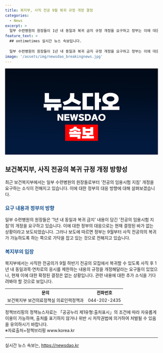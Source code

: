 ```yaml
---
title: 복지부, 사직 전공 9월 복귀 규정 개정 결정
categories:
  - News
excerpt: >
  일부 수련병원의 원장들이 1년 내 동일과 복귀 금지 규정 개정을 요구하고 정부는 이에 대응하여 사직한 전공의의 복귀를 허용할 방침을 추진하고 있다. (150자)
feature_text: >
  ## ontimetimes 실시간 뉴스 속보입니다.

  일부 수련병원의 원장들이 1년 내 동일과 복귀 금지 규정 개정을 요구하고 정부는 이에 대응하여 사직한 전공의의 복귀를 허용할 방침을 추진하고 있다. (150자)
image: '/assets/img/newsdao_breakingnews.jpg'
---
```


<p><img src="/assets/img/newsdao_breakingnews.jpg" alt="ontimetimes 속보" /></p>

<h2 data-ke-size="size26">보건복지부, 사직 전공의 복귀 규정 개정 방향성</h2>

<p data-ke-size="size16">최근 보건복지부에서는 일부 수련병원의 원장들로부터 '전공의 임용시험 지침' 개정을 요구하는 소식이 전해지고 있습니다. 이에 대한 정부의 대응 방향에 대해 살펴보겠습니다.</p>

<h3><b><span style="color: #1a5490;">요구 내용과 정부의 방향</span></b></h3>

<p data-ke-size="size16">일부 수련병원의 원장들은 '1년 내 동일과 복귀 금지' 내용이 담긴 '전공의 임용시험 지침'의 개정을 요구하고 있습니다. 이에 대한 정부의 대응으로는 현재 결정된 바가 없는 상황이라고 보도되었습니다. 그러나 보도에 따르면 정부는 9월부터 사직 전공의의 복귀가 가능하도록 하는 쪽으로 가닥을 잡고 있는 것으로 전해지고 있습니다.</p>

<h3><b><span style="color: #1a5490;">복지부의 입장</span></b></h3>

<p data-ke-size="size16">복지부에서는 사직한 전공의가 9월 하반기 전공의 모집에서 복귀할 수 있도록 사직 후 1년 내 동일과목·연차로의 응시를 제한하는 내용의 규정을 개정해달라는 요구들이 있었으나, 현재 이에 대한 확정된 결정은 없는 상황입니다. 관련 내용에 대한 추가 소식을 기다려봐야 할 것으로 보입니다.</p>

<table>
    <tr>
        <td style="text-align: center; height: 17px;"><b>문의</b></td>
        <td style="text-align: center; height: 17px;"><b>전화번호</b></td>
    </tr>
    <tr>
        <td style="text-align: center; height: 17px;">보건복지부 보건의료정책실 의료인력정책과</td>
        <td style="text-align: center; height: 17px;">044-202-2435</td>
    </tr>
</table>

<p data-ke-size="size16">정책브리핑의 정책뉴스자료는 「공공누리 제1유형:출처표시」의 조건에 따라 자유롭게 이용이 가능하며, 출처를 표기하지 않거나 위반 시 저작권법에 의거하여 처벌될 수 있음을 유의하시기 바랍니다. <br>※자료출처=정책브리핑 www.korea.kr</p>

<p><hr></p>
실시간 뉴스 속보는, <a href="https://newsdao.kr" rel="dofollow">https://newsdao.kr</a>



